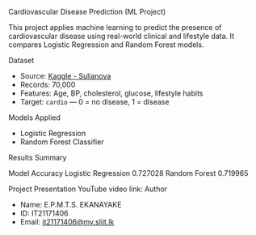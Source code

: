  Cardiovascular Disease Prediction (ML Project)

This project applies machine learning to predict the presence of cardiovascular disease using real-world clinical and lifestyle data. It compares Logistic Regression and Random Forest models.

 Dataset
- Source: [Kaggle - Sulianova](https://www.kaggle.com/datasets/sulianova/cardiovascular-disease-dataset)
- Records: 70,000
- Features: Age, BP, cholesterol, glucose, lifestyle habits
- Target: `cardio` — 0 = no disease, 1 = disease

Models Applied
- Logistic Regression
- Random Forest Classifier

Results Summary

Model                Accuracy
Logistic Regression  0.727028
Random Forest        0.719965

Project Presentation
YouTube video link: 
Author
- Name: E.P.M.T.S. EKANAYAKE
- ID: IT21171406
- Email: it21171406@my.sliit.lk

